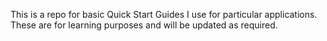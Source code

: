 This is a repo for basic Quick Start Guides I use for particular applications. These are for learning purposes and will be updated as required.
